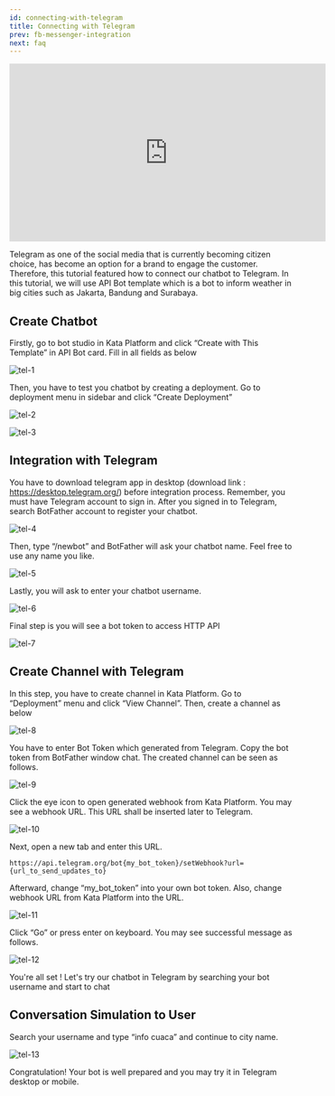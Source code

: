 ```yaml
---
id: connecting-with-telegram
title: Connecting with Telegram
prev: fb-messenger-integration
next: faq
---
```


<iframe width="560" height="315" src="https://www.youtube-nocookie.com/embed/3NRZcyl7erM" frameborder="0" allow="autoplay; encrypted-media" allowfullscreen></iframe>

Telegram as one of the social media that is currently becoming citizen choice, has become an option for a brand to engage the customer. Therefore, this tutorial featured how to connect our chatbot to Telegram. In this tutorial, we will use API Bot template which is a bot to inform weather in big cities such as Jakarta, Bandung and Surabaya.

## Create Chatbot

Firstly, go to bot studio in Kata Platform and click “Create with This Template” in API Bot card. Fill in all fields as below

![tel-1](./images/connecting-with-telegram/tel-1.png)

Then, you have to test you chatbot by creating a deployment. Go to deployment menu in sidebar and click “Create Deployment”

![tel-2](./images/connecting-with-telegram/tel-2.png)

![tel-3](./images/connecting-with-telegram/tel-3.png)

## Integration with Telegram

You have to download telegram app in desktop (download link : https://desktop.telegram.org/) before integration process. Remember, you must have Telegram account to sign in. After you signed in to Telegram, search BotFather account to register your chatbot.

![tel-4](./images/connecting-with-telegram/tel-4.png)

Then, type “/newbot” and BotFather will ask your chatbot name. Feel free to use any name you like.

![tel-5](./images/connecting-with-telegram/tel-5.png)

Lastly, you will ask to enter your chatbot username.

![tel-6](./images/connecting-with-telegram/tel-6.png)

Final step is you will see a bot token to access HTTP API

![tel-7](./images/connecting-with-telegram/tel-7.png)

## Create Channel with Telegram

In this step, you have to create channel in Kata Platform. Go to “Deployment” menu and click “View Channel”. Then, create a channel as below

![tel-8](./images/connecting-with-telegram/tel-8.png)

You have to enter Bot Token which generated from Telegram. Copy the bot token from BotFather window chat. The created channel can be seen as follows.

![tel-9](./images/connecting-with-telegram/tel-9.png)

Click the eye icon to open generated webhook from Kata Platform. You may see a webhook URL. This URL shall be inserted later to Telegram.

![tel-10](./images/connecting-with-telegram/tel-10.png)

Next, open a new tab and enter this URL.

```
https://api.telegram.org/bot{my_bot_token}/setWebhook?url={url_to_send_updates_to}
```

Afterward, change “my_bot_token” into your own bot token. Also, change webhook URL from Kata Platform into the URL.

![tel-11](./images/connecting-with-telegram/tel-11.png)

Click “Go” or press enter on keyboard. You may see successful message as follows.

![tel-12](./images/connecting-with-telegram/tel-12.png)

You're all set ! Let's try our chatbot in Telegram by searching your bot username and start to chat

## Conversation Simulation to User

Search your username and type “info cuaca” and continue to city name.

![tel-13](./images/connecting-with-telegram/tel-13.png)

Congratulation! Your bot is well prepared and you may try it in Telegram desktop or mobile.
